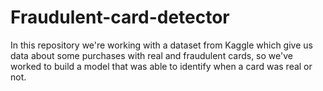 # Fraudulent-card-detector
In this repository we're working with a dataset from Kaggle which give us data about some purchases with real and fraudulent cards,
so we've worked to build a model that was able to identify when a card was real or not.
